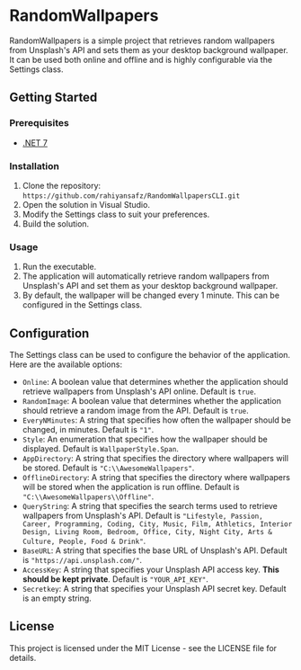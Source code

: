 # RandomWallpapers

RandomWallpapers is a simple project that retrieves random wallpapers from Unsplash's API and sets them as your desktop background wallpaper. It can be used both online and offline and is highly configurable via the Settings class.

## Getting Started

### Prerequisites

-   [.NET 7](https://dotnet.microsoft.com/download)

### Installation

1.  Clone the repository:
    `https://github.com/rahiyansafz/RandomWallpapersCLI.git` 
2.  Open the solution in Visual Studio.
3.  Modify the Settings class to suit your preferences.
4.  Build the solution.

### Usage

1.  Run the executable.
2.  The application will automatically retrieve random wallpapers from Unsplash's API and set them as your desktop background wallpaper.
3.  By default, the wallpaper will be changed every 1 minute. This can be configured in the Settings class.

## Configuration

The Settings class can be used to configure the behavior of the application. Here are the available options:

-   `Online`: A boolean value that determines whether the application should retrieve wallpapers from Unsplash's API online. Default is `true`.
-   `RandomImage`: A boolean value that determines whether the application should retrieve a random image from the API. Default is `true`.
-   `EveryNMinutes`: A string that specifies how often the wallpaper should be changed, in minutes. Default is `"1"`.
-   `Style`: An enumeration that specifies how the wallpaper should be displayed. Default is `WallpaperStyle.Span`.
-   `AppDirectory`: A string that specifies the directory where wallpapers will be stored. Default is `"C:\\AwesomeWallpapers"`.
-   `OfflineDirectory`: A string that specifies the directory where wallpapers will be stored when the application is run offline. Default is `"C:\\AwesomeWallpapers\\Offline"`.
-   `QueryString`: A string that specifies the search terms used to retrieve wallpapers from Unsplash's API. Default is `"Lifestyle, Passion, Career, Programming, Coding, City, Music, Film, Athletics, Interior Design, Living Room, Bedroom, Office, City, Night City, Arts & Culture, People, Food & Drink"`.
-   `BaseURL`: A string that specifies the base URL of Unsplash's API. Default is `"https://api.unsplash.com/"`.
-   `AccessKey`: A string that specifies your Unsplash API access key. **This should be kept private**. Default is `"YOUR_API_KEY"`.
-   `Secretkey`: A string that specifies your Unsplash API secret key. Default is an empty string.

## License

This project is licensed under the MIT License - see the LICENSE file for details.
